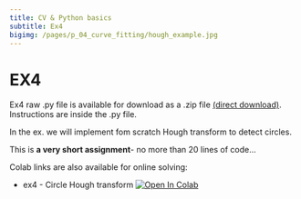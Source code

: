 ```yaml
---
title: CV & Python basics
subtitle: Ex4
bigimg: /pages/p_04_curve_fitting/hough_example.jpg
---
```


# EX4
Ex4 raw .py file is available for download as a .zip file [(direct download)](https://github.com/YoniChechik/AI_is_Math/raw/master/p_04_curve_fitting/ex4/ex4.zip). Instructions are inside the .py file.

In the ex. we will implement fom scratch Hough transform to detect circles.

This is **a very short assignment**- no more than 20 lines of code...

Colab links are also available for online solving:
- ex4 - Circle Hough transform [![Open In Colab](https://colab.research.google.com/assets/colab-badge.svg)](https://colab.research.google.com/github/YoniChechik/AI_is_Math/blob/master/p_04_curve_fitting/ex4/ex4.ipynb)

